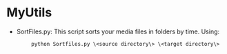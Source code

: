 # MyUtils


* SortFiles.py:
	This script sorts your media files in folders by time.
	Using:
```
		python Sortfiles.py \<source directory\> \<target directory\>
```

